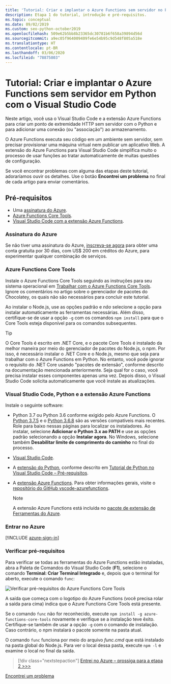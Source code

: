 ```yaml
---
title: 'Tutorial: Criar e implantar o Azure Functions sem servidor no Python com o VS Code'
description: Etapa 1 do tutorial, introdução e pré-requisitos.
ms.topic: conceptual
ms.date: 09/02/2019
ms.custom: seo-python-october2019
ms.openlocfilehash: 509e62b5bb8b23365dc30781b6f658a39894d56d
ms.sourcegitcommit: a9ec05f964009409fe6e54b95c9d548f805a518e
ms.translationtype: HT
ms.contentlocale: pt-BR
ms.lasthandoff: 03/06/2020
ms.locfileid: "78875803"
---
```

# <a name="tutorial-create-and-deploy-serverless-azure-functions-in-python-with-visual-studio-code"></a>Tutorial: Criar e implantar o Azure Functions sem servidor em Python com o Visual Studio Code

Neste artigo, você usa o Visual Studio Code e a extensão Azure Functions para criar um ponto de extremidade HTTP sem servidor com o Python e para adicionar uma conexão (ou "associação") ao armazenamento.

O Azure Functions executa seu código em um ambiente sem servidor, sem precisar provisionar uma máquina virtual nem publicar um aplicativo Web. A extensão do Azure Functions para Visual Studio Code simplifica muito o processo de usar funções ao tratar automaticamente de muitas questões de configuração.

Se você encontrar problemas com alguma das etapas deste tutorial, adoraríamos ouvir os detalhes. Use o botão **Encontrei um problema** no final de cada artigo para enviar comentários.

## <a name="prerequisites"></a>Pré-requisitos

- Uma [assinatura do Azure](#azure-subscription).
- [Azure Functions Core Tools](#azure-functions-core-tools).
- [Visual Studio Code com a extensão Azure Functions](#visual-studio-code-python-and-the-azure-functions-extension).

### <a name="azure-subscription"></a>Assinatura do Azure

Se não tiver uma assinatura do Azure, [inscreva-se agora](https://azure.microsoft.com/free/?utm_source=campaign&utm_campaign=vscode-tutorial-functions-extension&mktingSource=vscode-tutorial-functions-extension) para obter uma conta gratuita por 30 dias, com US$ 200 em créditos do Azure, para experimentar qualquer combinação de serviços.

### <a name="azure-functions-core-tools"></a>Azure Functions Core Tools

Instale o Azure Functions Core Tools seguindo as instruções para seu sistema operacional em [Trabalhar com o Azure Functions Core Tools](/azure/azure-functions/functions-run-local#v2). Ignore os comentários no artigo sobre o gerenciador de pacotes do Chocolatey, os quais não são necessários para concluir este tutorial.

Ao instalar o Node.js, use as opções padrão e *não* selecione a opção para instalar automaticamente as ferramentas necessárias.  Além disso, certifique-se de usar a opção `-g` com os comandos `npm install` para que o Core Tools esteja disponível para os comandos subsequentes.

> [!TIP]
> O Core Tools é escrito em .NET Core, e o pacote Core Tools é instalado da melhor maneira por meio do gerenciador de pacotes do Node.js, o npm. Por isso, é necessário instalar o .NET Core e o Node.js, mesmo que seja para trabalhar com o Azure Functions em Python. No entanto, você pode ignorar o requisito do .NET Core usando "pacotes de extensão", conforme descrito na documentação mencionada anteriormente. Seja qual for o caso, você precisa instalar esses componentes apenas uma vez. Depois disso, o Visual Studio Code solicita automaticamente que você instale as atualizações.

### <a name="visual-studio-code-python-and-the-azure-functions-extension"></a>Visual Studio Code, Python e a extensão Azure Functions

Instale o seguinte software:

- Python 3.7 ou Python 3.6 conforme exigido pelo Azure Functions. O [Python 3.7.5](https://www.python.org/downloads/release/python-375/) e o [Python 3.6.8](https://www.python.org/downloads/release/python-368/) são as versões compatíveis mais recentes. Role para baixo nessas páginas para localizar os instaladores. Ao instalar, selecione **Adicionar o Python 3.x ao PATH** e use as opções padrão selecionando a opção **Instalar agora**. No Windows, selecione também **Desabilitar limite de comprimento do caminho** no final do processo.
- [Visual Studio Code](https://code.visualstudio.com/).
- A [extensão do Python](https://marketplace.visualstudio.com/items?itemName=ms-python.python), conforme descrito em [Tutorial de Python no Visual Studio Code – Pré-requisitos](https://code.visualstudio.com/docs/python/python-tutorial).
- A [extensão Azure Functions](https://marketplace.visualstudio.com/items?itemName=ms-azuretools.vscode-azurefunctions). Para obter informações gerais, visite o [repositório do GitHub vscode-azurefunctions](https://github.com/Microsoft/vscode-azurefunctions).

    > [!NOTE]
    > A extensão Azure Functions está incluída no [pacote de extensão de Ferramentas do Azure](https://marketplace.visualstudio.com/items?itemName=ms-vscode.vscode-node-azure-pack).

### <a name="sign-in-to-azure"></a>Entrar no Azure

[!INCLUDE [azure-sign-in](includes/azure-sign-in.md)]

### <a name="verify-prerequisites"></a>Verificar pré-requisitos

Para verificar se todas as ferramentas do Azure Functions estão instaladas, abra a Paleta de Comandos do Visual Studio Code (**F1**), selecione o comando **Terminal: Criar Terminal Integrado** e, depois que o terminal for aberto, execute o comando `func`:

![Verificar pré-requisitos do Azure Functions Core Tools](media/tutorial-vs-code-serverless-python/check-azure-functions-tools-prerequisites-in-visual-studio-code.png)

A saída que começa com o logotipo do Azure Functions (você precisa rolar a saída para cima) indica que o Azure Functions Core Tools está presente.

Se o comando `func` não for reconhecido, execute `npm install -g azure-functions-core-tools` novamente e verifique se a instalação teve êxito. Certifique-se também de usar a opção `-g` com o comando de instalação. Caso contrário, o npm instalará o pacote somente na pasta atual.

O comando `func` funciona por meio do arquivo *func.cmd* que está instalado na pasta global do Node.js. Para ver o local dessa pasta, execute `npm -l` e examine o local no final da saída.

> [!div class="nextstepaction"]
> [Entrei no Azure – prossiga para a etapa 2 >>>](tutorial-vs-code-serverless-python-02.md)

[Encontrei um problema](https://www.research.net/r/PWZWZ52?tutorial=vscode-functions-python&step=01-verify-prerequisites)
